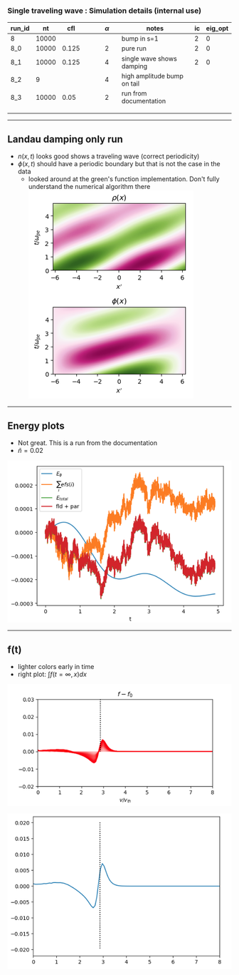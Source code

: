 ### Single traveling wave : Simulation details (internal use)

| run_id | nt    | cfl   |     |     |     | $\alpha$ |     | notes                       | ic  | eig_opt |
| ------ | ----- | ----- | --- | --- | --- | -------- | --- | --------------------------- | --- | ------- |
| 8      | 10000 |       |     |     |     |          |     | bump in s=1                 | 2   | 0       |
| 8_0    | 10000 | 0.125 |     |     |     | 2        |     | pure run                    | 2   | 0       |
| 8_1    | 10000 | 0.125 |     |     |     | 4        |     | single wave shows damping   | 2   | 0       |
| 8_2    | 9     |       |     |     |     | 4        |     | high amplitude bump on tail |     |         |
| 8_3    | 10000 | 0.05  |     |     |     | 2        |     | run from documentation      |     |         |
|        |       |       |     |     |     |          |     |                             |     |         |
|        |       |       |     |     |     |          |     |                             |     |         |
|        |       |       |     |     |     |          |     |                             |     |         |

---
## Landau damping only run 

- $n(x,t)$ looks good shows a traveling wave (correct periodicity)
- $\phi(x,t)$ should have a periodic boundary but that is not the case in the data
	- looked around at the green's function implementation. Don't fully understand the numerical algorithm there
![bg right width:450](res/Pasted%20image%2020240501110550.png)

---

## Energy plots

- Not great. This is a run from the documentation 
- $\tilde{n}=0.02$

![bg right width:650](res/Pasted%20image%2020240501110849.png)

---
## f(t)

- lighter colors early in time 
- right plot: $\int f(t=\infty,x) dx$

![](res/Pasted%20image%2020240501111157.png)

![bg right width:650](res/Pasted%20image%2020240501111603.png)